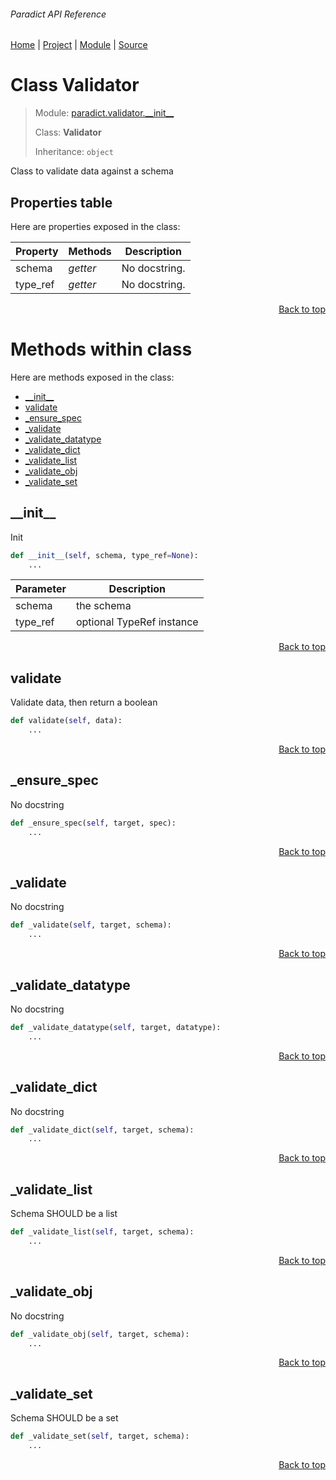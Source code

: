 ###### Paradict API Reference
[Home](/docs/api/README.md) | [Project](/README.md) | [Module](/docs/api/modules/paradict/validator/__init__/README.md) | [Source](/paradict/validator/__init__.py)

# Class Validator
> Module: [paradict.validator.\_\_init\_\_](/docs/api/modules/paradict/validator/__init__/README.md)
>
> Class: **Validator**
>
> Inheritance: `object`

Class to validate data against a schema

## Properties table
Here are properties exposed in the class:

| Property | Methods | Description |
| --- | --- | --- |
| schema | _getter_ | No docstring. |
| type\_ref | _getter_ | No docstring. |

<p align="right"><a href="#paradict-api-reference">Back to top</a></p>

# Methods within class
Here are methods exposed in the class:
- [\_\_init\_\_](#__init__)
- [validate](#validate)
- [\_ensure\_spec](#_ensure_spec)
- [\_validate](#_validate)
- [\_validate\_datatype](#_validate_datatype)
- [\_validate\_dict](#_validate_dict)
- [\_validate\_list](#_validate_list)
- [\_validate\_obj](#_validate_obj)
- [\_validate\_set](#_validate_set)

## \_\_init\_\_
Init

```python
def __init__(self, schema, type_ref=None):
    ...
```

| Parameter | Description |
| --- | --- |
| schema | the schema |
| type\_ref | optional TypeRef instance |

<p align="right"><a href="#paradict-api-reference">Back to top</a></p>

## validate
Validate data, then return a boolean

```python
def validate(self, data):
    ...
```

<p align="right"><a href="#paradict-api-reference">Back to top</a></p>

## \_ensure\_spec
No docstring

```python
def _ensure_spec(self, target, spec):
    ...
```

<p align="right"><a href="#paradict-api-reference">Back to top</a></p>

## \_validate
No docstring

```python
def _validate(self, target, schema):
    ...
```

<p align="right"><a href="#paradict-api-reference">Back to top</a></p>

## \_validate\_datatype
No docstring

```python
def _validate_datatype(self, target, datatype):
    ...
```

<p align="right"><a href="#paradict-api-reference">Back to top</a></p>

## \_validate\_dict
No docstring

```python
def _validate_dict(self, target, schema):
    ...
```

<p align="right"><a href="#paradict-api-reference">Back to top</a></p>

## \_validate\_list
Schema SHOULD be a list

```python
def _validate_list(self, target, schema):
    ...
```

<p align="right"><a href="#paradict-api-reference">Back to top</a></p>

## \_validate\_obj
No docstring

```python
def _validate_obj(self, target, schema):
    ...
```

<p align="right"><a href="#paradict-api-reference">Back to top</a></p>

## \_validate\_set
Schema SHOULD be a set

```python
def _validate_set(self, target, schema):
    ...
```

<p align="right"><a href="#paradict-api-reference">Back to top</a></p>
